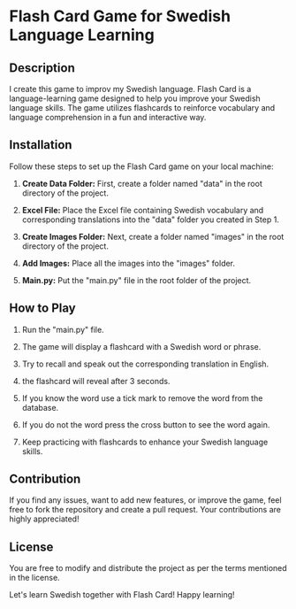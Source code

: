 # Flash Card Game for Swedish Language Learning

## Description
I create this game to improv my Swedish language.
Flash Card is a language-learning game designed to help you improve your Swedish language skills. 
The game utilizes flashcards to reinforce vocabulary and language comprehension in a fun and interactive way.

## Installation
Follow these steps to set up the Flash Card game on your local machine:

1. **Create Data Folder:** First, create a folder named "data" in the root directory of the project.

2. **Excel File:** Place the Excel file containing Swedish vocabulary and corresponding translations into the "data" folder you created in Step 1.

3. **Create Images Folder:** Next, create a folder named "images" in the root directory of the project.

4. **Add Images:** Place all the images into the "images" folder.

5. **Main.py:** Put the "main.py" file in the root folder of the project.

## How to Play
1. Run the "main.py" file.

2. The game will display a flashcard with a Swedish word or phrase.

3. Try to recall and speak out the corresponding translation in English.

4. the flashcard will reveal after 3 seconds.

5. If you know the word use a tick mark to remove the word from the database.
   
6. If you do not the word press the cross button to see the word again.
  
7. Keep practicing with flashcards to enhance your Swedish language skills.

## Contribution
If you find any issues, want to add new features, or improve the game, feel free to fork the repository and create a pull request.
Your contributions are highly appreciated!

## License
 You are free to modify and distribute the project as per the terms mentioned in the license.

Let's learn Swedish together with Flash Card! Happy learning!
